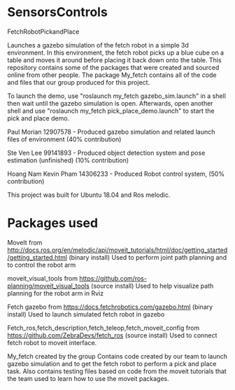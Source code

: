 # SensorsControls
FetchRobotPickandPlace

Launches a gazebo simulation of the fetch robot in a simple 3d environment. In this environment, the fetch robot picks up a blue cube on a table and moves it around before placing it back down onto the table.
This repository contains some of the packages that were created and sourced online from other people. The package My_fetch contains all of the code and files that our group produced for this project.

To launch the demo, use "roslaunch my_fetch gazebo_sim.launch" in a shell then wait until the gazebo simulation is open. Afterwards, open another shell and use "roslaunch my_fetch pick_place_demo.launch" to start the pick and place demo.

Paul Morian 12907578 - Produced gazebo simulation and related launch files of environment (40% contribution)

Ste Ven Lee 99141893 - Produced object detection system and pose estimation (unfinished) (10% contribution)

Hoang Nam Kevin Pham 14306233 - Produced Robot control system, (50% contribution)

This project was built for Ubuntu 18.04 and Ros melodic.



# Packages used
MoveIt from http://docs.ros.org/en/melodic/api/moveit_tutorials/html/doc/getting_started/getting_started.html (binary install)
  Used to perform joint path planning and to control the robot arm

moveit_visual_tools from https://github.com/ros-planning/moveit_visual_tools (source install)
  Used to help visualize path planning for the robot arm in Rviz

Fetch gazebo from https://docs.fetchrobotics.com/gazebo.html (binary install)
  Used to launch simulated fetch robot in gazebo

Fetch_ros,fetch_description,fetch_teleop,fetch_moveit_config from https://github.com/ZebraDevs/fetch_ros (source install)
  Used to connect fetch robot to moveit interface.

My_fetch created by the group
  Contains code created by our team to launch gazebo simulation and to get the fetch robot to perform a pick and place task. Also contains testing files based on code from the moveit tutorials that the team used to learn how to use the moveit packages.




  
